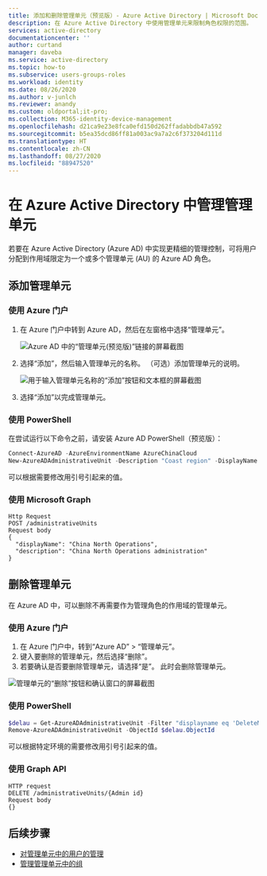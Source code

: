 ```yaml
---
title: 添加和删除管理单元（预览版）- Azure Active Directory | Microsoft Docs
description: 在 Azure Active Directory 中使用管理单元来限制角色权限的范围。
services: active-directory
documentationcenter: ''
author: curtand
manager: daveba
ms.service: active-directory
ms.topic: how-to
ms.subservice: users-groups-roles
ms.workload: identity
ms.date: 08/26/2020
ms.author: v-junlch
ms.reviewer: anandy
ms.custom: oldportal;it-pro;
ms.collection: M365-identity-device-management
ms.openlocfilehash: d21ca9e23e8fca0efd150d262ffadabbdb47a592
ms.sourcegitcommit: b5ea35dcd86ff81a003ac9a7a2c6f373204d111d
ms.translationtype: HT
ms.contentlocale: zh-CN
ms.lasthandoff: 08/27/2020
ms.locfileid: "88947520"
---
```

# <a name="manage-administrative-units-in-azure-active-directory"></a>在 Azure Active Directory 中管理管理单元

若要在 Azure Active Directory (Azure AD) 中实现更精细的管理控制，可将用户分配到作用域限定为一个或多个管理单元 (AU) 的 Azure AD 角色。

## <a name="add-an-administrative-unit"></a>添加管理单元

### <a name="use-the-azure-portal"></a>使用 Azure 门户

1. 在 Azure 门户中转到 Azure AD，然后在左窗格中选择“管理单元”。

    ![Azure AD 中的“管理单元(预览版)”链接的屏幕截图](./media/roles-admin-units-manage/nav-to-admin-units.png)

1. 选择“添加”，然后输入管理单元的名称。 （可选）添加管理单元的说明。

    ![用于输入管理单元名称的“添加”按钮和文本框的屏幕截图](./media/roles-admin-units-manage/add-new-admin-unit.png)

1. 选择“添加”以完成管理单元。

### <a name="use-powershell"></a>使用 PowerShell

在尝试运行以下命令之前，请安装 Azure AD PowerShell（预览版）：

```powershell
Connect-AzureAD -AzureEnvironmentName AzureChinaCloud
New-AzureADAdministrativeUnit -Description "Coast region" -DisplayName "Coast"
```

可以根据需要修改用引号引起来的值。

### <a name="use-microsoft-graph"></a>使用 Microsoft Graph

```http
Http Request
POST /administrativeUnits
Request body
{
  "displayName": "China North Operations",
  "description": "China North Operations administration"
}
```

## <a name="remove-an-administrative-unit"></a>删除管理单元

在 Azure AD 中，可以删除不再需要作为管理角色的作用域的管理单元。

### <a name="use-the-azure-portal"></a>使用 Azure 门户

1. 在 Azure 门户中，转到“Azure AD” > “管理单元”。 
1. 键入要删除的管理单元，然后选择“删除”。 
1. 若要确认是否要删除管理单元，请选择“是”。 此时会删除管理单元。

![管理单元的“删除”按钮和确认窗口的屏幕截图](./media/roles-admin-units-manage/select-admin-unit-to-delete.png)

### <a name="use-powershell"></a>使用 PowerShell

```powershell
$delau = Get-AzureADAdministrativeUnit -Filter "displayname eq 'DeleteMe Admin Unit'"
Remove-AzureADAdministrativeUnit -ObjectId $delau.ObjectId
```

可以根据特定环境的需要修改用引号引起来的值。

### <a name="use-the-graph-api"></a>使用 Graph API

```http
HTTP request
DELETE /administrativeUnits/{Admin id}
Request body
{}
```

## <a name="next-steps"></a>后续步骤

* [对管理单元中的用户的管理](roles-admin-units-add-manage-users.md)
* [管理管理单元中的组](roles-admin-units-add-manage-groups.md)

